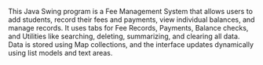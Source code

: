 This Java Swing program is a Fee Management System that allows users to add students, record their fees and payments, view individual balances, and manage records. It uses tabs for Fee Records, Payments, Balance checks, and Utilities like searching, deleting, summarizing, and clearing all data. Data is stored using Map collections, and the interface updates dynamically using list models and text areas.









